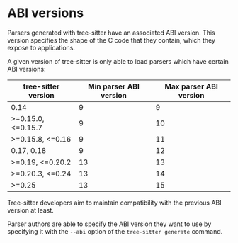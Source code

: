# ABI versions

Parsers generated with tree-sitter have an associated ABI version. This version specifies the shape of the C code that they contain, which they expose to applications.

A given version of tree-sitter is only able to load parsers which have certain ABI versions:

| tree-sitter version | Min parser ABI version | Max parser ABI version |
|---------------------|------------------------|------------------------|
| 0.14                | 9                      | 9                      |
| >=0.15.0, <=0.15.7  | 9                      | 10                     |
| >=0.15.8, <=0.16    | 9                      | 11                     |
| 0.17, 0.18          | 9                      | 12                     |
| >=0.19, <=0.20.2    | 13                     | 13                     |
| >=0.20.3, <=0.24    | 13                     | 14                     |
| >=0.25              | 13                     | 15                     |

Tree-sitter developers aim to maintain compatibility with the previous ABI version at least.

Parser authors are able to specify the ABI version they want to use by specifying it with the `--abi` option of the `tree-sitter generate` command.
